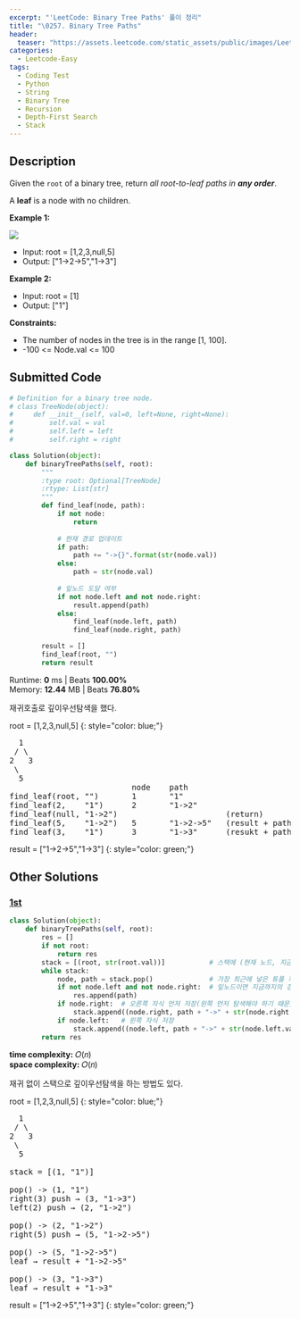 ```yaml
---
excerpt: "'LeetCode: Binary Tree Paths' 풀이 정리"
title: "\0257. Binary Tree Paths"
header:
  teaser: "https://assets.leetcode.com/static_assets/public/images/LeetCode_Sharing.png"
categories:
  - Leetcode-Easy
tags:
  - Coding Test
  - Python
  - String
  - Binary Tree
  - Recursion
  - Depth-First Search
  - Stack
---
```


## <i class="fa-solid fa-file-lines"></i> Description

Given the `root` of a binary tree, return *all root-to-leaf paths in **any order***.

A **leaf** is a node with no children.

**Example 1:**

![](https://assets.leetcode.com/uploads/2021/03/12/paths-tree.jpg)
- Input: root = [1,2,3,null,5]
- Output: ["1->2->5","1->3"]

**Example 2:**

- Input: root = [1]
- Output: ["1"]

**Constraints:**

- The number of nodes in the tree is in the range [1, 100].
- -100 <= Node.val <= 100

## <i class="fa-solid fa-cloud-arrow-up"></i> Submitted Code

```python
# Definition for a binary tree node.
# class TreeNode(object):
#     def __init__(self, val=0, left=None, right=None):
#         self.val = val
#         self.left = left
#         self.right = right

class Solution(object):
    def binaryTreePaths(self, root):
        """
        :type root: Optional[TreeNode]
        :rtype: List[str]
        """
        def find_leaf(node, path):
            if not node:
                return
            
            # 현재 경로 업데이트
            if path:
                path += "->{}".format(str(node.val))
            else:
                path = str(node.val)
            
            # 잎노드 도달 여부
            if not node.left and not node.right:  
                result.append(path)
            else:
                find_leaf(node.left, path)
                find_leaf(node.right, path)

        result = []
        find_leaf(root, "")
        return result
```
<i class="fa-solid fa-clock"></i> Runtime: **0** ms \| Beats **100.00%**    
<i class="fa-solid fa-memory"></i> Memory: **12.44** MB \| Beats **76.80%**

재귀호출로 깊이우선탐색을 했다.

root = [1,2,3,null,5]
{: style="color: blue;"}
<pre>
  1
 / \
2   3
 \
  5
                          node    path   
find_leaf(root, "")       1       "1"       
find_leaf(2,    "1")      2       "1->2"
find_leaf(null, "1->2")                       (return)
find_leaf(5,    "1->2")   5       "1->2->5"   (result + path)
find_leaf(3,    "1")      3       "1->3"      (resukt + path)
</pre>

result = ["1->2->5","1->3"]
{: style="color: green;"}

## <i class="fa-solid fa-flask"></i> Other Solutions

### <a href="https://leetcode.com/problems/binary-tree-paths/solutions/6634487/conquer-tree-traversals-unlock-all-root-hj2ip/" target="_blank">1st</a>

```python
class Solution(object):
    def binaryTreePaths(self, root):
        res = []
        if not root:
            return res
        stack = [(root, str(root.val))]           # 스택에 (현재 노드, 지금까지의 경로)를 튜플로 저장
        while stack:
            node, path = stack.pop()              # 가장 최근에 넣은 튜플 꺼내기
            if not node.left and not node.right:  # 잎노드이면 지금까지의 경로를 결과에 저장
                res.append(path)
            if node.right:  # 오른쪽 자식 먼저 저장(왼쪽 먼저 탐색해야 하기 때문)
                stack.append((node.right, path + "->" + str(node.right.val)))
            if node.left:   # 왼쪽 자식 저장
                stack.append((node.left, path + "->" + str(node.left.val)))
        return res
```
<i class="fa-solid fa-clock"></i> **time complexity:** 𝑂(𝑛)    
<i class="fa-solid fa-memory"></i> **space complexity:** 𝑂(𝑛)    

재귀 없이 스택으로 깊이우선탐색을 하는 방법도 있다.

root = [1,2,3,null,5]
{: style="color: blue;"}
<pre>
  1
 / \
2   3
 \
  5

stack = [(1, "1")]

pop() -> (1, "1")
right(3) push → (3, "1->3")
left(2) push → (2, "1->2")

pop() -> (2, "1->2")
right(5) push → (5, "1->2->5")

pop() -> (5, "1->2->5")
leaf → result + "1->2->5"

pop() -> (3, "1->3")
leaf → result + "1->3"
</pre>

result = ["1->2->5","1->3"]
{: style="color: green;"}